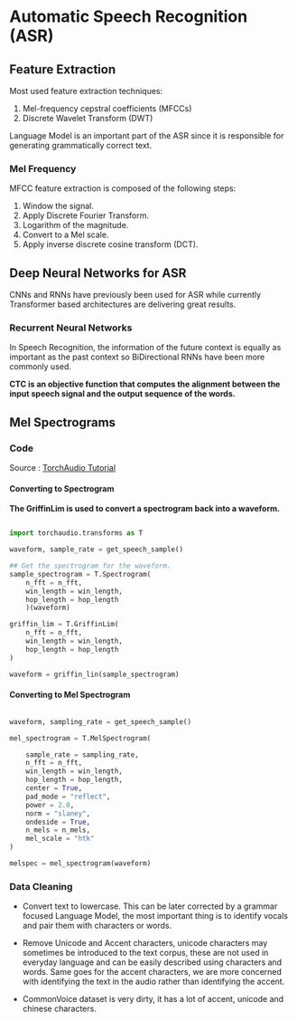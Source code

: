 # Automatic Speech Recognition (ASR)

## Feature Extraction

Most used feature extraction techniques:

1. Mel-frequency cepstral coefficients (MFCCs)
2. Discrete Wavelet Transform (DWT)

Language Model is an important part of the ASR since it is responsible for generating grammatically correct text.

### Mel Frequency

MFCC feature extraction is composed of the following steps:

1. Window the signal.
2. Apply Discrete Fourier Transform.
3. Logarithm of the magnitude.
4. Convert to a Mel scale.
5. Apply inverse discrete cosine transform (DCT).

## Deep Neural Networks for ASR

CNNs and RNNs have previously been used for ASR while currently Transformer based architectures are delivering great results.

### Recurrent Neural Networks

In Speech Recognition, the information of the future context is equally as important as the past context so BiDirectional RNNs have been more commonly used.

**CTC is an objective function that computes the alignment between the input speech signal and the output sequence of the words.**

## Mel Spectrograms

### Code

Source : [TorchAudio Tutorial](https://pytorch.org/audio/0.11.0/tutorials/audio_feature_extractions_tutorial.html#spectrogram)

#### Converting to Spectrogram

**The GriffinLim is used to convert a spectrogram back into a waveform.**


```Python

import torchaudio.transforms as T

waveform, sample_rate = get_speech_sample()

## Get the spectrogram for the waveform.
sample_spectrogram = T.Spectrogram(
    n_fft = n_fft,
    win_length = win_length,
    hop_length = hop_length
    )(waveform)

griffin_lim = T.GriffinLim(
    n_fft = n_fft,
    win_length = win_length,
    hop_length = hop_length
)

waveform = griffin_lin(sample_spectrogram)

```

#### Converting to Mel Spectrogram

```Python

waveform, sampling_rate = get_speech_sample()

mel_spectrogram = T.MelSpectrogram(

    sample_rate = sampling_rate,
    n_fft = n_fft,
    win_length = win_length,
    hop_length = hop_length,
    center = True,
    pad_mode = "reflect",
    power = 2.0,
    norm = "slaney",
    ondeside = True,
    n_mels = n_mels,
    mel_scale = "htk"
)

melspec = mel_spectrogram(waveform)
```

### Data Cleaning

- Convert text to lowercase. This can be later corrected by a grammar focused Language Model, the most important thing is to identify vocals and pair them with characters or words.

- Remove Unicode and Accent characters, unicode characters may sometimes be introduced to the text corpus, these are not used in everyday language and can be easily described using characters and words. Same goes for the accent characters, we are more concerned with identifying the text in the audio rather than identifying the accent.

- CommonVoice dataset is very dirty, it has a lot of accent, unicode and chinese characters.